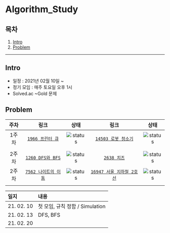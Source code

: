 # Algorithm_Study

## 목차
1. [Intro](#Intro)
2. [Problem](#Problem)

---

## Intro

* 일정 : 2021년 02월 10일 ~ 
* 정기 모임 : 매주 토요일 오후 1시
* Solved.ac ~Gold 문제


## Problem

|   주차  | 링크                                                 | 상태            | 링크                                                 | 상태            |
|  :--:  | :-------------------------------------------------: | :-------------:| :-------------------------------------------------: | :-------------:|
|  1주차  | [`1966 프린터 큐`](https://www.acmicpc.net/problem/1966) | ![status][DONE] | [`14503 로봇 청소기`](https://www.acmicpc.net/problem/14503) | ![status][DONE] |
|                                                                                                                                                           |
|  2주차  | [`1260 DFS와 BFS`](https://www.acmicpc.net/problem/1260) | ![status][DONE] | [`2638 치즈`](https://www.acmicpc.net/problem/2638) | ![status][DOING] |
|  2주차  | [`7562 나이트의 이동`](https://www.acmicpc.net/problem/7562) | ![status][DOING] | [`16947 서울 지하철 2호선`](https://www.acmicpc.net/problem/16947) | ![status][DOING] |
|                                                                                                                                                           |
                                                                                                                                              

|   일지  | 내용                                                 |
|  :--  | :------------------------------------------------- |
|  21. 02. 10  | 첫 모임, 규칙 정함 / Simulation |
|  21. 02. 13  | DFS, BFS |
|  21. 02. 20  |  |


[DOING]: https://img.shields.io/badge/-DOING-red
[DONE]: https://img.shields.io/badge/-DONE-brightgreen

